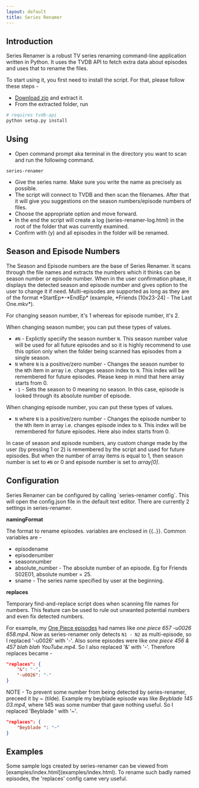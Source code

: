 ```yaml
---
layout: default
title: Series Renamer
---
```


<a name="intro"></a>
<h2 id="intro">Introduction</h2>
Series Renamer is a robust TV series renaming command-line application written in Python. It uses the TVDB API to fetch extra data about episodes and uses that to rename the files.

To start using it, you first need to install the script. For that, please follow these steps -

* [Download zip](https://github.com/aviaryan/series-renamer/releases) and extract it.
* From the extracted folder, run

```bash
# requires tvdb-api
python setup.py install
```


<a name="using"></a>
<h2 id="using">Using</h2>

* Open command prompt aka terminal in the directory you want to scan and run the following command.

```
series-renamer
```

* Give the series name. Make sure you write the name as precisely as possible.
* The script will connect to TVDB and then scan the filenames. After that it will give you suggestions on the season numbers/episode numbers of files.
* Choose the appropriate option and move forward.
* In the end the script will create a log (series-renamer-log.html) in the root of the folder that was currently examined.
* Confirm with (y) and all episodes in the folder will be renamed.


<a name="numbers"></a>
<h2 id="numbers">Season and Episode Numbers</h2>
The Season and Episode numbers are the base of Series Renamer. It scans through the file names and extracts the numbers which it thinks can be season number or episode number. 
When in the user confirmation phase, it displays the detected season and episode number and gives option to the user to change it if need. Multi-episodes are supported as long as they are of the format *StartEp*-*EndEp* (example, *Friends [10x23-24] - The Last One.mkv*).

For changing season number, it's 1 whereas for episode number, it's 2.

When changing season number, you can put these types of values.

* `#N` - Explictly speciify the season number `N`. This season number value will be used for all future episodes and so it is highly recommend to use this option only when the folder being scanned has episodes from a single season.
* `N` where `N` is a positive/zero number - Changes the season number to the `N`th item in array i.e. changes season index to `N`. This index will be remembered for future episodes. Please keep in mind that here array starts from 0.
* `-1` - Sets the season to 0 meaning no season. In this case, episode is looked through its absolute number of episode.

When changing episode number, you can put these types of values.

* `N` where `N` is a positive/zero number - Changes the episode number to the `N`th item in array i.e. changes episode index to `N`. This index will be remembered for future episodes. Here also index starts from 0.

In case of season and episode numbers, any custom change made by the user (by pressing 1 or 2) is remembered by the script and used for future episodes. But when the number of 
array items is equal to 1, then season number is set to `#N` or 0 and episode number is set to *array[0]*.


<a name="config"></a>
<h2 id="config">Configuration</h2>
Series Renamer can be configured by calling `series-renamer config`. This will open the config.json file in the default text editor. There are currently 2 settings in series-renamer.

**namingFormat**

The format to rename episodes. variables are enclosed in \{\{..\}\}. Common variables are - 

* episodename
* episodenumber
* seasonnumber
* absolute\_number - The absolute number of an episode. Eg for Friends S02E01, absolute number = 25.
* sname - The series name specified by user at the beginning.

**replaces**

Temporary find-and-replace script does when scanning file names for numbers. This feature can be used to rule out unwanted potential numbers and even fix detected numbers.

For example, my [One Piece episodes](examples/one_piece_mixed.html) had names like *one piece 657 -u0026 658.mp4*. Now as series-renamer only detects `N1 - N2` as multi-episode, so I replaced '-u0026' with '-'.
Also some episodes were like *one piece 456 & 457 blah blah YouTube.mp4*. So I also replaced '&' with '-'.
Therefore replaces became - 

```json
"replaces": {
    "&": "-",
    "-u0026": "-"
}
```

NOTE - To prevent some number from being detected by series-renamer, preceed it by ~ (tilde). Example my beyblade episode was like *Beyblade 145 03.mp4*, where 145 was some number that gave nothing useful. So I replaced 'Beyblade ' with '~'.

```json
"replaces": {
    "Beyblade ": "~"
}
```


<a name="examples"></a>
<h2 id="examples">Examples</h2>
Some sample logs created by series-renamer can be viewed from [examples/index.html](examples/index.html). To rename such badly named episodes, the 'replaces' config came very useful. 